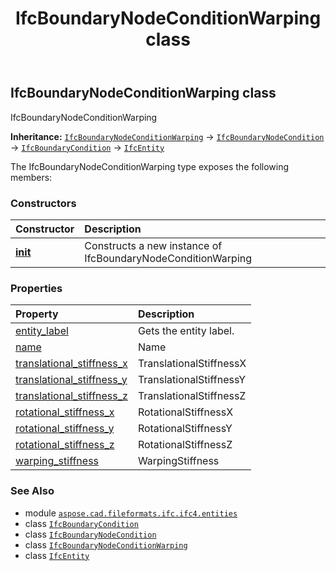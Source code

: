 ﻿---
title: IfcBoundaryNodeConditionWarping class
second_title: Aspose.CAD for Python via .NET API References
description: 
type: docs
weight: 520
url: /aspose.cad.fileformats.ifc.ifc4.entities/ifcboundarynodeconditionwarping/
is_root: false
---

## IfcBoundaryNodeConditionWarping class

IfcBoundaryNodeConditionWarping



**Inheritance:** [`IfcBoundaryNodeConditionWarping`](/cad/python-net/aspose.cad.fileformats.ifc.ifc4.entities/ifcboundarynodeconditionwarping) → 
[`IfcBoundaryNodeCondition`](/cad/python-net/aspose.cad.fileformats.ifc.ifc4.entities/ifcboundarynodecondition) → 
[`IfcBoundaryCondition`](/cad/python-net/aspose.cad.fileformats.ifc.ifc4.entities/ifcboundarycondition) → 
[`IfcEntity`](/cad/python-net/aspose.cad.fileformats.ifc/ifcentity)



The IfcBoundaryNodeConditionWarping type exposes the following members:

### Constructors
| Constructor | Description |
| :- | :- |
| [__init__](/cad/python-net/aspose.cad.fileformats.ifc.ifc4.entities/ifcboundarynodeconditionwarping/__init__/#) | Constructs a new instance of IfcBoundaryNodeConditionWarping |


### Properties
| Property | Description |
| :- | :- |
| [entity_label](/cad/python-net/aspose.cad.fileformats.ifc.ifc4.entities/ifcboundarynodeconditionwarping/entity_label) | Gets the entity label. |
| [name](/cad/python-net/aspose.cad.fileformats.ifc.ifc4.entities/ifcboundarynodeconditionwarping/name) | Name |
| [translational_stiffness_x](/cad/python-net/aspose.cad.fileformats.ifc.ifc4.entities/ifcboundarynodeconditionwarping/translational_stiffness_x) | TranslationalStiffnessX |
| [translational_stiffness_y](/cad/python-net/aspose.cad.fileformats.ifc.ifc4.entities/ifcboundarynodeconditionwarping/translational_stiffness_y) | TranslationalStiffnessY |
| [translational_stiffness_z](/cad/python-net/aspose.cad.fileformats.ifc.ifc4.entities/ifcboundarynodeconditionwarping/translational_stiffness_z) | TranslationalStiffnessZ |
| [rotational_stiffness_x](/cad/python-net/aspose.cad.fileformats.ifc.ifc4.entities/ifcboundarynodeconditionwarping/rotational_stiffness_x) | RotationalStiffnessX |
| [rotational_stiffness_y](/cad/python-net/aspose.cad.fileformats.ifc.ifc4.entities/ifcboundarynodeconditionwarping/rotational_stiffness_y) | RotationalStiffnessY |
| [rotational_stiffness_z](/cad/python-net/aspose.cad.fileformats.ifc.ifc4.entities/ifcboundarynodeconditionwarping/rotational_stiffness_z) | RotationalStiffnessZ |
| [warping_stiffness](/cad/python-net/aspose.cad.fileformats.ifc.ifc4.entities/ifcboundarynodeconditionwarping/warping_stiffness) | WarpingStiffness |



### See Also
* module [`aspose.cad.fileformats.ifc.ifc4.entities`](..)
* class [`IfcBoundaryCondition`](/cad/python-net/aspose.cad.fileformats.ifc.ifc4.entities/ifcboundarycondition)
* class [`IfcBoundaryNodeCondition`](/cad/python-net/aspose.cad.fileformats.ifc.ifc4.entities/ifcboundarynodecondition)
* class [`IfcBoundaryNodeConditionWarping`](/cad/python-net/aspose.cad.fileformats.ifc.ifc4.entities/ifcboundarynodeconditionwarping)
* class [`IfcEntity`](/cad/python-net/aspose.cad.fileformats.ifc/ifcentity)
